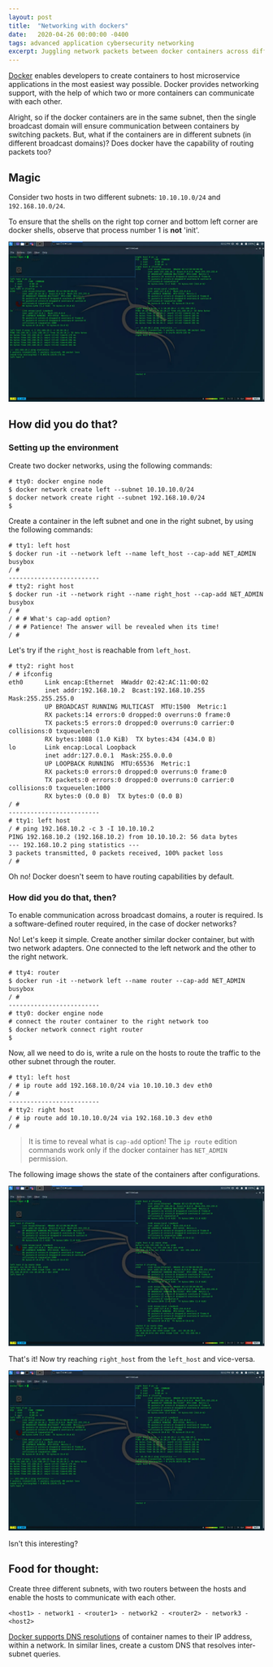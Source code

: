 ```yaml
---
layout: post
title:  "Networking with dockers"
date:   2020-04-26 00:00:00 -0400
tags: advanced application cybersecurity networking
excerpt: Juggling network packets between docker containers across different subnets
---
```


[Docker](https://www.docker.com/) enables developers to create containers to host microservice applications in the most easiest way possible. Docker provides networking support, with the help of which two or more containers can communicate with each other.

Alright, so if the docker containers are in the same subnet, then the single broadcast domain will ensure communication between containers by switching packets. But, what if the containers are in different subnets (in different broadcast domains)? Does docker have the capability of routing packets too?

## Magic

Consider two hosts in two different subnets: `10.10.10.0/24` and `192.168.10.0/24`.

To ensure that the shells on the right top corner and bottom left corner are docker shells, observe that process number 1 is **not** 'init'.

![Containers in two different subnet able to ping each other](/assets/img/net-dockers/magic.png)

## How did you do that?

### Setting up the environment

Create two docker networks, using the following commands:

```
# tty0: docker engine node
$ docker network create left --subnet 10.10.10.0/24
$ docker network create right --subnet 192.168.10.0/24
$
```

Create a container in the left subnet and one in the right subnet, by using the following commands:

```
# tty1: left host
$ docker run -it --network left --name left_host --cap-add NET_ADMIN busybox
/ #
-------------------------
# tty2: right host
$ docker run -it --network right --name right_host --cap-add NET_ADMIN busybox
/ #
/ # # What's cap-add option?
/ # # Patience! The answer will be revealed when its time!
/ #
```

Let's try if the `right_host` is reachable from `left_host`.

```
# tty2: right host
/ # ifconfig
eth0      Link encap:Ethernet  HWaddr 02:42:AC:11:00:02
          inet addr:192.168.10.2  Bcast:192.168.10.255  Mask:255.255.255.0
          UP BROADCAST RUNNING MULTICAST  MTU:1500  Metric:1
          RX packets:14 errors:0 dropped:0 overruns:0 frame:0
          TX packets:5 errors:0 dropped:0 overruns:0 carrier:0 collisions:0 txqueuelen:0
          RX bytes:1088 (1.0 KiB)  TX bytes:434 (434.0 B)
lo        Link encap:Local Loopback
          inet addr:127.0.0.1  Mask:255.0.0.0
          UP LOOPBACK RUNNING  MTU:65536  Metric:1
          RX packets:0 errors:0 dropped:0 overruns:0 frame:0
          TX packets:0 errors:0 dropped:0 overruns:0 carrier:0 collisions:0 txqueuelen:1000
          RX bytes:0 (0.0 B)  TX bytes:0 (0.0 B)
/ #
-------------------------
# tty1: left host
/ # ping 192.168.10.2 -c 3 -I 10.10.10.2
PING 192.168.10.2 (192.168.10.2) from 10.10.10.2: 56 data bytes
--- 192.168.10.2 ping statistics ---
3 packets transmitted, 0 packets received, 100% packet loss
/ #
```

Oh no! Docker doesn't seem to have routing capabilities by default.

### How did you do that, then?

To enable communication across broadcast domains, a router is required. Is a software-defined router required, in the case of docker networks?

No! Let's keep it simple. Create another similar docker container, but with two network adapters. One connected to the left network and the other to the right network.

```
# tty4: router
$ docker run -it --network left --name router --cap-add NET_ADMIN busybox
/ #
-------------------------
# tty0: docker engine node
# connect the router container to the right network too
$ docker network connect right router
$
```

Now, all we need to do is, write a rule on the hosts to route the traffic to the other subnet through the router.

```
# tty1: left host
/ # ip route add 192.168.10.0/24 via 10.10.10.3 dev eth0
/ #
-------------------------
# tty2: right host
/ # ip route add 10.10.10.0/24 via 192.168.10.3 dev eth0
/ #
```

> It is time to reveal what is `cap-add` option! The `ip route` edition commands work only if the docker container has `NET_ADMIN` permission.

The following image shows the state of the containers after configurations.

![Container configurations](/assets/img/net-dockers/cnt-config.png)

That's it! Now try reaching `right_host` from the `left_host` and vice-versa.

![Ping Test](/assets/img/net-dockers/ping-test.png)

Isn't this interesting?

## Food for thought:

Create three different subnets, with two routers between the hosts and enable the hosts to communicate with each other.

```
<host1> - network1 - <router1> - network2 - <router2> - network3 - <host2>
```

[Docker supports DNS resolutions](https://docs.docker.com/network/network-tutorial-standalone/#use-user-defined-bridge-networks) of container names to their IP address, within a network. In similar lines, create a custom DNS that resolves inter-subnet queries.
